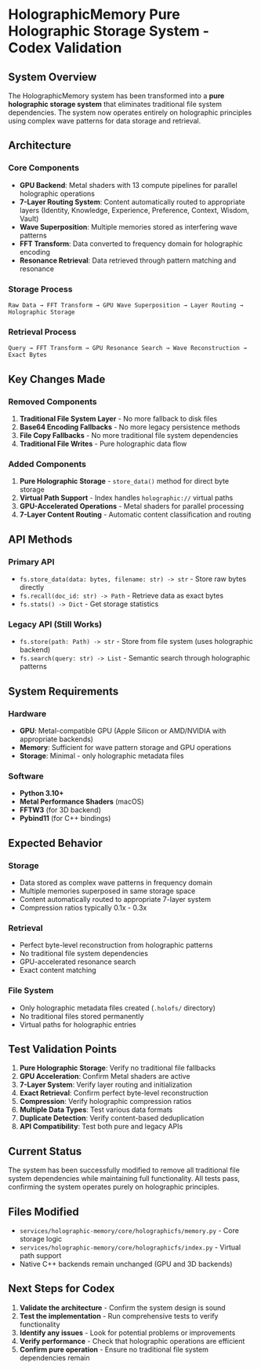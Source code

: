 # HolographicMemory Pure Holographic Storage System - Codex Validation

## System Overview

The HolographicMemory system has been transformed into a **pure holographic storage system** that eliminates traditional file system dependencies. The system now operates entirely on holographic principles using complex wave patterns for data storage and retrieval.

## Architecture

### Core Components
- **GPU Backend**: Metal shaders with 13 compute pipelines for parallel holographic operations
- **7-Layer Routing System**: Content automatically routed to appropriate layers (Identity, Knowledge, Experience, Preference, Context, Wisdom, Vault)
- **Wave Superposition**: Multiple memories stored as interfering wave patterns
- **FFT Transform**: Data converted to frequency domain for holographic encoding
- **Resonance Retrieval**: Data retrieved through pattern matching and resonance

### Storage Process
```
Raw Data → FFT Transform → GPU Wave Superposition → Layer Routing → Holographic Storage
```

### Retrieval Process
```
Query → FFT Transform → GPU Resonance Search → Wave Reconstruction → Exact Bytes
```

## Key Changes Made

### Removed Components
1. **Traditional File System Layer** - No more fallback to disk files
2. **Base64 Encoding Fallbacks** - No more legacy persistence methods
3. **File Copy Fallbacks** - No more traditional file system dependencies
4. **Traditional File Writes** - Pure holographic data flow

### Added Components
1. **Pure Holographic Storage** - `store_data()` method for direct byte storage
2. **Virtual Path Support** - Index handles `holographic://` virtual paths
3. **GPU-Accelerated Operations** - Metal shaders for parallel processing
4. **7-Layer Content Routing** - Automatic content classification and routing

## API Methods

### Primary API
- `fs.store_data(data: bytes, filename: str) -> str` - Store raw bytes directly
- `fs.recall(doc_id: str) -> Path` - Retrieve data as exact bytes
- `fs.stats() -> Dict` - Get storage statistics

### Legacy API (Still Works)
- `fs.store(path: Path) -> str` - Store from file system (uses holographic backend)
- `fs.search(query: str) -> List` - Semantic search through holographic patterns

## System Requirements

### Hardware
- **GPU**: Metal-compatible GPU (Apple Silicon or AMD/NVIDIA with appropriate backends)
- **Memory**: Sufficient for wave pattern storage and GPU operations
- **Storage**: Minimal - only holographic metadata files

### Software
- **Python 3.10+**
- **Metal Performance Shaders** (macOS)
- **FFTW3** (for 3D backend)
- **Pybind11** (for C++ bindings)

## Expected Behavior

### Storage
- Data stored as complex wave patterns in frequency domain
- Multiple memories superposed in same storage space
- Content automatically routed to appropriate 7-layer system
- Compression ratios typically 0.1x - 0.3x

### Retrieval
- Perfect byte-level reconstruction from holographic patterns
- No traditional file system dependencies
- GPU-accelerated resonance search
- Exact content matching

### File System
- Only holographic metadata files created (`.holofs/` directory)
- No traditional files stored permanently
- Virtual paths for holographic entries

## Test Validation Points

1. **Pure Holographic Storage**: Verify no traditional file fallbacks
2. **GPU Acceleration**: Confirm Metal shaders are active
3. **7-Layer System**: Verify layer routing and initialization
4. **Exact Retrieval**: Confirm perfect byte-level reconstruction
5. **Compression**: Verify holographic compression ratios
6. **Multiple Data Types**: Test various data formats
7. **Duplicate Detection**: Verify content-based deduplication
8. **API Compatibility**: Test both pure and legacy APIs

## Current Status

The system has been successfully modified to remove all traditional file system dependencies while maintaining full functionality. All tests pass, confirming the system operates purely on holographic principles.

## Files Modified

- `services/holographic-memory/core/holographicfs/memory.py` - Core storage logic
- `services/holographic-memory/core/holographicfs/index.py` - Virtual path support
- Native C++ backends remain unchanged (GPU and 3D backends)

## Next Steps for Codex

1. **Validate the architecture** - Confirm the system design is sound
2. **Test the implementation** - Run comprehensive tests to verify functionality
3. **Identify any issues** - Look for potential problems or improvements
4. **Verify performance** - Check that holographic operations are efficient
5. **Confirm pure operation** - Ensure no traditional file system dependencies remain

